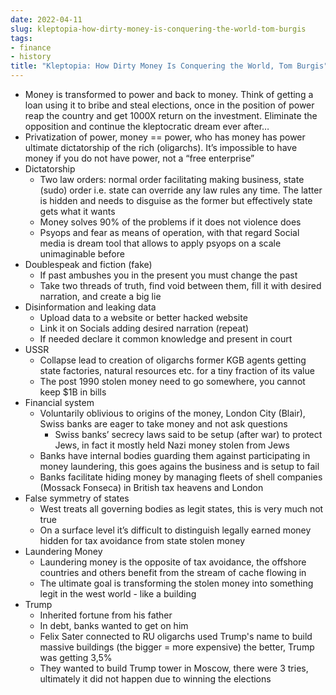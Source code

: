 ```yaml
---
date: 2022-04-11
slug: kleptopia-how-dirty-money-is-conquering-the-world-tom-burgis
tags:
- finance
- history
title: "Kleptopia: How Dirty Money Is Conquering the World, Tom Burgis"
---
```


* Money is transformed to power and back to money. Think of getting a loan using it to bribe and steal elections, once in the position of power reap the country and get 1000X return on the investment. Eliminate the opposition and continue the kleptocratic dream ever after…
* Privatization of power, money == power, who has money has power ultimate dictatorship of the rich (oligarchs). It’s impossible to have money if you do not have power, not a “free enterprise”
* Dictatorship
    * Two law orders: normal order facilitating making business, state (sudo) order i.e. state can override any law rules any time. The latter is hidden and needs to disguise as the former but effectively state gets what it wants
    * Money solves 90% of the problems if it does not violence does
    * Psyops and fear as means of operation, with that regard Social media is dream tool that allows to apply psyops on a scale unimaginable before
* Doublespeak and fiction (fake)
    * If past ambushes you in the present you must change the past
    * Take two threads of truth, find void between them, fill it with desired narration, and create a big lie
* Disinformation and leaking data
    * Upload data to a website or better hacked website
    * Link it on Socials adding desired narration (repeat)
    * If needed declare it common knowledge and present in court
* USSR
    * Collapse lead to creation of oligarchs former KGB agents getting state factories, natural resources etc. for a tiny fraction of its value
    * The post 1990 stolen money need to go somewhere, you cannot keep $1B in bills
* Financial system
    * Voluntarily oblivious to origins of the money, London City (Blair), Swiss banks are eager to take money and not ask questions
        * Swiss banks’ secrecy laws said to be setup (after war) to protect Jews, in fact it mostly held Nazi money stolen from Jews
    * Banks have internal bodies guarding them against participating in money laundering, this goes agains the business and is setup to fail
    * Banks facilitate hiding money by managing fleets of shell companies (Mossack Fonseca) in British tax heavens and London
* False symmetry of states
    * West treats all governing bodies as legit states, this is very much not true
    * On a surface level it’s difficult to distinguish legally earned money hidden for tax avoidance from state stolen money
* Laundering Money
    * Laundering money is the opposite of tax avoidance, the offshore countries and others benefit from the stream of cache flowing in
    * The ultimate goal is transforming the stolen money into something legit in the west world - like a building
* Trump
    * Inherited fortune from his father
    * In debt, banks wanted to get on him
    * Felix Sater connected to RU oligarchs used Trump's name to build massive buildings (the bigger = more expensive) the better, Trump was getting 3,5%
    * They wanted to build Trump tower in Moscow, there were 3 tries, ultimately it did not happen due to winning the elections